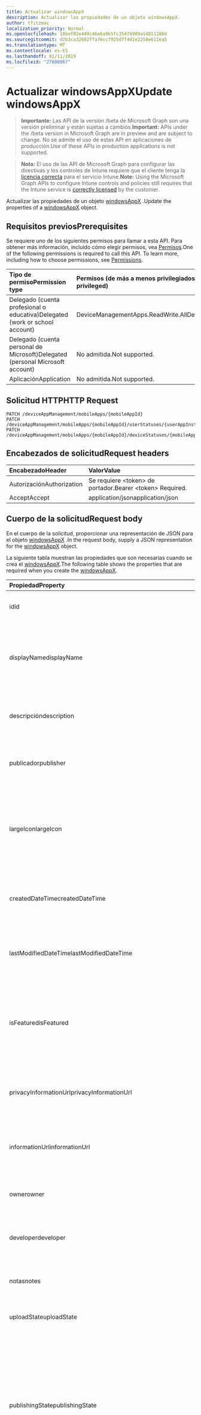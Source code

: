 ```yaml
---
title: Actualizar windowsAppX
description: Actualizar las propiedades de un objeto windowsAppX.
author: tfitzmac
localization_priority: Normal
ms.openlocfilehash: 18bef02e449c46e6a9b5fc35474909a14811280d
ms.sourcegitcommit: d2b3ca32602ffa76cc7925d7f4d1e2258e611ea5
ms.translationtype: MT
ms.contentlocale: es-ES
ms.lasthandoff: 01/11/2019
ms.locfileid: "27808067"
---
```

# <a name="update-windowsappx"></a><span data-ttu-id="471ee-103">Actualizar windowsAppX</span><span class="sxs-lookup"><span data-stu-id="471ee-103">Update windowsAppX</span></span>

> <span data-ttu-id="471ee-104">**Importante:** Las API de la versión /beta de Microsoft Graph son una versión preliminar y están sujetas a cambios.</span><span class="sxs-lookup"><span data-stu-id="471ee-104">**Important:** APIs under the /beta version in Microsoft Graph are in preview and are subject to change.</span></span> <span data-ttu-id="471ee-105">No se admite el uso de estas API en aplicaciones de producción.</span><span class="sxs-lookup"><span data-stu-id="471ee-105">Use of these APIs in production applications is not supported.</span></span>

> <span data-ttu-id="471ee-106">**Nota:** El uso de las API de Microsoft Graph para configurar las directivas y los controles de Intune requiere que el cliente tenga la [licencia correcta](https://go.microsoft.com/fwlink/?linkid=839381) para el servicio Intune.</span><span class="sxs-lookup"><span data-stu-id="471ee-106">**Note:** Using the Microsoft Graph APIs to configure Intune controls and policies still requires that the Intune service is [correctly licensed](https://go.microsoft.com/fwlink/?linkid=839381) by the customer.</span></span>

<span data-ttu-id="471ee-107">Actualizar las propiedades de un objeto [windowsAppX](../resources/intune-apps-windowsappx.md) .</span><span class="sxs-lookup"><span data-stu-id="471ee-107">Update the properties of a [windowsAppX](../resources/intune-apps-windowsappx.md) object.</span></span>
## <a name="prerequisites"></a><span data-ttu-id="471ee-108">Requisitos previos</span><span class="sxs-lookup"><span data-stu-id="471ee-108">Prerequisites</span></span>
<span data-ttu-id="471ee-p102">Se requiere uno de los siguientes permisos para llamar a esta API. Para obtener más información, incluido cómo elegir permisos, vea [Permisos](/graph/permissions-reference).</span><span class="sxs-lookup"><span data-stu-id="471ee-p102">One of the following permissions is required to call this API. To learn more, including how to choose permissions, see [Permissions](/graph/permissions-reference).</span></span>

|<span data-ttu-id="471ee-111">Tipo de permiso</span><span class="sxs-lookup"><span data-stu-id="471ee-111">Permission type</span></span>|<span data-ttu-id="471ee-112">Permisos (de más a menos privilegiados)</span><span class="sxs-lookup"><span data-stu-id="471ee-112">Permissions (from most to least privileged)</span></span>|
|:---|:---|
|<span data-ttu-id="471ee-113">Delegado (cuenta profesional o educativa)</span><span class="sxs-lookup"><span data-stu-id="471ee-113">Delegated (work or school account)</span></span>|<span data-ttu-id="471ee-114">DeviceManagementApps.ReadWrite.All</span><span class="sxs-lookup"><span data-stu-id="471ee-114">DeviceManagementApps.ReadWrite.All</span></span>|
|<span data-ttu-id="471ee-115">Delegado (cuenta personal de Microsoft)</span><span class="sxs-lookup"><span data-stu-id="471ee-115">Delegated (personal Microsoft account)</span></span>|<span data-ttu-id="471ee-116">No admitida.</span><span class="sxs-lookup"><span data-stu-id="471ee-116">Not supported.</span></span>|
|<span data-ttu-id="471ee-117">Aplicación</span><span class="sxs-lookup"><span data-stu-id="471ee-117">Application</span></span>|<span data-ttu-id="471ee-118">No admitida.</span><span class="sxs-lookup"><span data-stu-id="471ee-118">Not supported.</span></span>|

## <a name="http-request"></a><span data-ttu-id="471ee-119">Solicitud HTTP</span><span class="sxs-lookup"><span data-stu-id="471ee-119">HTTP Request</span></span>
<!-- {
  "blockType": "ignored"
}
-->
``` http
PATCH /deviceAppManagement/mobileApps/{mobileAppId}
PATCH /deviceAppManagement/mobileApps/{mobileAppId}/userStatuses/{userAppInstallStatusId}/app
PATCH /deviceAppManagement/mobileApps/{mobileAppId}/deviceStatuses/{mobileAppInstallStatusId}/app
```

## <a name="request-headers"></a><span data-ttu-id="471ee-120">Encabezados de solicitud</span><span class="sxs-lookup"><span data-stu-id="471ee-120">Request headers</span></span>
|<span data-ttu-id="471ee-121">Encabezado</span><span class="sxs-lookup"><span data-stu-id="471ee-121">Header</span></span>|<span data-ttu-id="471ee-122">Valor</span><span class="sxs-lookup"><span data-stu-id="471ee-122">Value</span></span>|
|:---|:---|
|<span data-ttu-id="471ee-123">Autorización</span><span class="sxs-lookup"><span data-stu-id="471ee-123">Authorization</span></span>|<span data-ttu-id="471ee-124">Se requiere &lt;token&gt; de portador.</span><span class="sxs-lookup"><span data-stu-id="471ee-124">Bearer &lt;token&gt; Required.</span></span>|
|<span data-ttu-id="471ee-125">Accept</span><span class="sxs-lookup"><span data-stu-id="471ee-125">Accept</span></span>|<span data-ttu-id="471ee-126">application/json</span><span class="sxs-lookup"><span data-stu-id="471ee-126">application/json</span></span>|

## <a name="request-body"></a><span data-ttu-id="471ee-127">Cuerpo de la solicitud</span><span class="sxs-lookup"><span data-stu-id="471ee-127">Request body</span></span>
<span data-ttu-id="471ee-128">En el cuerpo de la solicitud, proporcionar una representación de JSON para el objeto [windowsAppX](../resources/intune-apps-windowsappx.md) .</span><span class="sxs-lookup"><span data-stu-id="471ee-128">In the request body, supply a JSON representation for the [windowsAppX](../resources/intune-apps-windowsappx.md) object.</span></span>

<span data-ttu-id="471ee-129">La siguiente tabla muestran las propiedades que son necesarias cuando se crea el [windowsAppX](../resources/intune-apps-windowsappx.md).</span><span class="sxs-lookup"><span data-stu-id="471ee-129">The following table shows the properties that are required when you create the [windowsAppX](../resources/intune-apps-windowsappx.md).</span></span>

|<span data-ttu-id="471ee-130">Propiedad</span><span class="sxs-lookup"><span data-stu-id="471ee-130">Property</span></span>|<span data-ttu-id="471ee-131">Tipo</span><span class="sxs-lookup"><span data-stu-id="471ee-131">Type</span></span>|<span data-ttu-id="471ee-132">Descripción</span><span class="sxs-lookup"><span data-stu-id="471ee-132">Description</span></span>|
|:---|:---|:---|
|<span data-ttu-id="471ee-133">id</span><span class="sxs-lookup"><span data-stu-id="471ee-133">id</span></span>|<span data-ttu-id="471ee-134">Cadena</span><span class="sxs-lookup"><span data-stu-id="471ee-134">String</span></span>|<span data-ttu-id="471ee-135">Clave de la entidad.</span><span class="sxs-lookup"><span data-stu-id="471ee-135">Key of the entity.</span></span> <span data-ttu-id="471ee-136">Heredado de [mobileApp](../resources/intune-apps-mobileapp.md).</span><span class="sxs-lookup"><span data-stu-id="471ee-136">Inherited from [mobileApp](../resources/intune-apps-mobileapp.md)</span></span>|
|<span data-ttu-id="471ee-137">displayName</span><span class="sxs-lookup"><span data-stu-id="471ee-137">displayName</span></span>|<span data-ttu-id="471ee-138">Cadena</span><span class="sxs-lookup"><span data-stu-id="471ee-138">String</span></span>|<span data-ttu-id="471ee-139">Título de la aplicación importado o proporcionado por el administrador.</span><span class="sxs-lookup"><span data-stu-id="471ee-139">The admin provided or imported title of the app.</span></span> <span data-ttu-id="471ee-140">Heredado de [mobileApp](../resources/intune-apps-mobileapp.md).</span><span class="sxs-lookup"><span data-stu-id="471ee-140">Inherited from [mobileApp](../resources/intune-apps-mobileapp.md)</span></span>|
|<span data-ttu-id="471ee-141">descripción</span><span class="sxs-lookup"><span data-stu-id="471ee-141">description</span></span>|<span data-ttu-id="471ee-142">Cadena</span><span class="sxs-lookup"><span data-stu-id="471ee-142">String</span></span>|<span data-ttu-id="471ee-143">Descripción de la aplicación.</span><span class="sxs-lookup"><span data-stu-id="471ee-143">The description of the app.</span></span> <span data-ttu-id="471ee-144">Heredado de [mobileApp](../resources/intune-apps-mobileapp.md).</span><span class="sxs-lookup"><span data-stu-id="471ee-144">Inherited from [mobileApp](../resources/intune-apps-mobileapp.md)</span></span>|
|<span data-ttu-id="471ee-145">publicador</span><span class="sxs-lookup"><span data-stu-id="471ee-145">publisher</span></span>|<span data-ttu-id="471ee-146">Cadena</span><span class="sxs-lookup"><span data-stu-id="471ee-146">String</span></span>|<span data-ttu-id="471ee-147">Publicador de la aplicación.</span><span class="sxs-lookup"><span data-stu-id="471ee-147">The publisher of the app.</span></span> <span data-ttu-id="471ee-148">Heredado de [mobileApp](../resources/intune-apps-mobileapp.md).</span><span class="sxs-lookup"><span data-stu-id="471ee-148">Inherited from [mobileApp](../resources/intune-apps-mobileapp.md)</span></span>|
|<span data-ttu-id="471ee-149">largeIcon</span><span class="sxs-lookup"><span data-stu-id="471ee-149">largeIcon</span></span>|[<span data-ttu-id="471ee-150">mimeContent</span><span class="sxs-lookup"><span data-stu-id="471ee-150">mimeContent</span></span>](../resources/intune-shared-mimecontent.md)|<span data-ttu-id="471ee-151">Icono grande que se mostrará en los detalles de la aplicación y se usa para cargar el icono.</span><span class="sxs-lookup"><span data-stu-id="471ee-151">The large icon, to be displayed in the app details and used for upload of the icon.</span></span> <span data-ttu-id="471ee-152">Heredado de [mobileApp](../resources/intune-apps-mobileapp.md).</span><span class="sxs-lookup"><span data-stu-id="471ee-152">Inherited from [mobileApp](../resources/intune-apps-mobileapp.md)</span></span>|
|<span data-ttu-id="471ee-153">createdDateTime</span><span class="sxs-lookup"><span data-stu-id="471ee-153">createdDateTime</span></span>|<span data-ttu-id="471ee-154">DateTimeOffset</span><span class="sxs-lookup"><span data-stu-id="471ee-154">DateTimeOffset</span></span>|<span data-ttu-id="471ee-155">Fecha y hora de creación de la aplicación.</span><span class="sxs-lookup"><span data-stu-id="471ee-155">The date and time the app was created.</span></span> <span data-ttu-id="471ee-156">Heredado de [mobileApp](../resources/intune-apps-mobileapp.md).</span><span class="sxs-lookup"><span data-stu-id="471ee-156">Inherited from [mobileApp](../resources/intune-apps-mobileapp.md)</span></span>|
|<span data-ttu-id="471ee-157">lastModifiedDateTime</span><span class="sxs-lookup"><span data-stu-id="471ee-157">lastModifiedDateTime</span></span>|<span data-ttu-id="471ee-158">DateTimeOffset</span><span class="sxs-lookup"><span data-stu-id="471ee-158">DateTimeOffset</span></span>|<span data-ttu-id="471ee-159">Fecha y hora de la última modificación de la aplicación.</span><span class="sxs-lookup"><span data-stu-id="471ee-159">The date and time the app was last modified.</span></span> <span data-ttu-id="471ee-160">Heredado de [mobileApp](../resources/intune-apps-mobileapp.md).</span><span class="sxs-lookup"><span data-stu-id="471ee-160">Inherited from [mobileApp](../resources/intune-apps-mobileapp.md)</span></span>|
|<span data-ttu-id="471ee-161">isFeatured</span><span class="sxs-lookup"><span data-stu-id="471ee-161">isFeatured</span></span>|<span data-ttu-id="471ee-162">Booleano</span><span class="sxs-lookup"><span data-stu-id="471ee-162">Boolean</span></span>|<span data-ttu-id="471ee-163">Valor que indica si el administrador ha marcado la aplicación como destacada. Heredado de [mobileApp](../resources/intune-apps-mobileapp.md).</span><span class="sxs-lookup"><span data-stu-id="471ee-163">The value indicating whether the app is marked as featured by the admin. Inherited from [mobileApp](../resources/intune-apps-mobileapp.md)</span></span>|
|<span data-ttu-id="471ee-164">privacyInformationUrl</span><span class="sxs-lookup"><span data-stu-id="471ee-164">privacyInformationUrl</span></span>|<span data-ttu-id="471ee-165">Cadena</span><span class="sxs-lookup"><span data-stu-id="471ee-165">String</span></span>|<span data-ttu-id="471ee-166">La dirección URL de la declaración de privacidad.</span><span class="sxs-lookup"><span data-stu-id="471ee-166">The privacy statement Url.</span></span> <span data-ttu-id="471ee-167">Heredado de [mobileApp](../resources/intune-apps-mobileapp.md).</span><span class="sxs-lookup"><span data-stu-id="471ee-167">Inherited from [mobileApp](../resources/intune-apps-mobileapp.md)</span></span>|
|<span data-ttu-id="471ee-168">informationUrl</span><span class="sxs-lookup"><span data-stu-id="471ee-168">informationUrl</span></span>|<span data-ttu-id="471ee-169">Cadena</span><span class="sxs-lookup"><span data-stu-id="471ee-169">String</span></span>|<span data-ttu-id="471ee-170">La dirección URL para obtener más información.</span><span class="sxs-lookup"><span data-stu-id="471ee-170">The more information Url.</span></span> <span data-ttu-id="471ee-171">Heredado de [mobileApp](../resources/intune-apps-mobileapp.md).</span><span class="sxs-lookup"><span data-stu-id="471ee-171">Inherited from [mobileApp](../resources/intune-apps-mobileapp.md)</span></span>|
|<span data-ttu-id="471ee-172">owner</span><span class="sxs-lookup"><span data-stu-id="471ee-172">owner</span></span>|<span data-ttu-id="471ee-173">Cadena</span><span class="sxs-lookup"><span data-stu-id="471ee-173">String</span></span>|<span data-ttu-id="471ee-174">Propietario de la aplicación.</span><span class="sxs-lookup"><span data-stu-id="471ee-174">The owner of the app.</span></span> <span data-ttu-id="471ee-175">Heredado de [mobileApp](../resources/intune-apps-mobileapp.md).</span><span class="sxs-lookup"><span data-stu-id="471ee-175">Inherited from [mobileApp](../resources/intune-apps-mobileapp.md)</span></span>|
|<span data-ttu-id="471ee-176">developer</span><span class="sxs-lookup"><span data-stu-id="471ee-176">developer</span></span>|<span data-ttu-id="471ee-177">Cadena</span><span class="sxs-lookup"><span data-stu-id="471ee-177">String</span></span>|<span data-ttu-id="471ee-178">Desarrollador de la aplicación.</span><span class="sxs-lookup"><span data-stu-id="471ee-178">The developer of the app.</span></span> <span data-ttu-id="471ee-179">Heredado de [mobileApp](../resources/intune-apps-mobileapp.md).</span><span class="sxs-lookup"><span data-stu-id="471ee-179">Inherited from [mobileApp](../resources/intune-apps-mobileapp.md)</span></span>|
|<span data-ttu-id="471ee-180">notas</span><span class="sxs-lookup"><span data-stu-id="471ee-180">notes</span></span>|<span data-ttu-id="471ee-181">Cadena</span><span class="sxs-lookup"><span data-stu-id="471ee-181">String</span></span>|<span data-ttu-id="471ee-182">Notas de la aplicación.</span><span class="sxs-lookup"><span data-stu-id="471ee-182">Notes for the app.</span></span> <span data-ttu-id="471ee-183">Heredado de [mobileApp](../resources/intune-apps-mobileapp.md).</span><span class="sxs-lookup"><span data-stu-id="471ee-183">Inherited from [mobileApp](../resources/intune-apps-mobileapp.md)</span></span>|
|<span data-ttu-id="471ee-184">uploadState</span><span class="sxs-lookup"><span data-stu-id="471ee-184">uploadState</span></span>|<span data-ttu-id="471ee-185">Int32</span><span class="sxs-lookup"><span data-stu-id="471ee-185">Int32</span></span>|<span data-ttu-id="471ee-186">El estado de carga.</span><span class="sxs-lookup"><span data-stu-id="471ee-186">The upload state.</span></span> <span data-ttu-id="471ee-187">Heredado de [mobileApp](../resources/intune-apps-mobileapp.md).</span><span class="sxs-lookup"><span data-stu-id="471ee-187">Inherited from [mobileApp](../resources/intune-apps-mobileapp.md)</span></span>|
|<span data-ttu-id="471ee-188">publishingState</span><span class="sxs-lookup"><span data-stu-id="471ee-188">publishingState</span></span>|[<span data-ttu-id="471ee-189">mobileAppPublishingState</span><span class="sxs-lookup"><span data-stu-id="471ee-189">mobileAppPublishingState</span></span>](../resources/intune-apps-mobileapppublishingstate.md)|<span data-ttu-id="471ee-190">Estado de publicación de la aplicación.</span><span class="sxs-lookup"><span data-stu-id="471ee-190">The publishing state for the app.</span></span> <span data-ttu-id="471ee-191">La aplicación no puede asignarse a menos que se publique.</span><span class="sxs-lookup"><span data-stu-id="471ee-191">The app cannot be assigned unless the app is published.</span></span> <span data-ttu-id="471ee-192">Se hereda de [mobileApp](../resources/intune-apps-mobileapp.md).</span><span class="sxs-lookup"><span data-stu-id="471ee-192">Inherited from [mobileApp](../resources/intune-apps-mobileapp.md).</span></span> <span data-ttu-id="471ee-193">Los valores posibles son: `notPublished`, `processing` y `published`.</span><span class="sxs-lookup"><span data-stu-id="471ee-193">Possible values are: `notPublished`, `processing`, `published`.</span></span>|
|<span data-ttu-id="471ee-194">committedContentVersion</span><span class="sxs-lookup"><span data-stu-id="471ee-194">committedContentVersion</span></span>|<span data-ttu-id="471ee-195">Cadena</span><span class="sxs-lookup"><span data-stu-id="471ee-195">String</span></span>|<span data-ttu-id="471ee-196">Versión interna del contenido confirmado.</span><span class="sxs-lookup"><span data-stu-id="471ee-196">The internal committed content version.</span></span> <span data-ttu-id="471ee-197">Heredado de [mobileLobApp](../resources/intune-apps-mobilelobapp.md).</span><span class="sxs-lookup"><span data-stu-id="471ee-197">Inherited from [mobileLobApp](../resources/intune-apps-mobilelobapp.md)</span></span>|
|<span data-ttu-id="471ee-198">fileName</span><span class="sxs-lookup"><span data-stu-id="471ee-198">fileName</span></span>|<span data-ttu-id="471ee-199">Cadena</span><span class="sxs-lookup"><span data-stu-id="471ee-199">String</span></span>|<span data-ttu-id="471ee-200">Nombre del archivo de la aplicación de LOB principal.</span><span class="sxs-lookup"><span data-stu-id="471ee-200">The name of the main Lob application file.</span></span> <span data-ttu-id="471ee-201">Heredado de [mobileLobApp](../resources/intune-apps-mobilelobapp.md).</span><span class="sxs-lookup"><span data-stu-id="471ee-201">Inherited from [mobileLobApp](../resources/intune-apps-mobilelobapp.md)</span></span>|
|<span data-ttu-id="471ee-202">size</span><span class="sxs-lookup"><span data-stu-id="471ee-202">size</span></span>|<span data-ttu-id="471ee-203">Int64</span><span class="sxs-lookup"><span data-stu-id="471ee-203">Int64</span></span>|<span data-ttu-id="471ee-204">Tamaño total, incluidos todos los archivos cargados.</span><span class="sxs-lookup"><span data-stu-id="471ee-204">The total size, including all uploaded files.</span></span> <span data-ttu-id="471ee-205">Heredado de [mobileLobApp](../resources/intune-apps-mobilelobapp.md).</span><span class="sxs-lookup"><span data-stu-id="471ee-205">Inherited from [mobileLobApp](../resources/intune-apps-mobilelobapp.md)</span></span>|
|<span data-ttu-id="471ee-206">applicableArchitectures</span><span class="sxs-lookup"><span data-stu-id="471ee-206">applicableArchitectures</span></span>|[<span data-ttu-id="471ee-207">windowsArchitecture</span><span class="sxs-lookup"><span data-stu-id="471ee-207">windowsArchitecture</span></span>](../resources/intune-apps-windowsarchitecture.md)|<span data-ttu-id="471ee-208">Arquitecturas de Windows en las que se puede ejecutar esta aplicación.</span><span class="sxs-lookup"><span data-stu-id="471ee-208">The Windows architecture(s) for which this app can run on.</span></span> <span data-ttu-id="471ee-209">Los valores posibles son: `none`, `x86`, `x64`, `arm` y `neutral`.</span><span class="sxs-lookup"><span data-stu-id="471ee-209">Possible values are: `none`, `x86`, `x64`, `arm`, `neutral`.</span></span>|
|<span data-ttu-id="471ee-210">identityName</span><span class="sxs-lookup"><span data-stu-id="471ee-210">identityName</span></span>|<span data-ttu-id="471ee-211">Cadena</span><span class="sxs-lookup"><span data-stu-id="471ee-211">String</span></span>|<span data-ttu-id="471ee-212">Nombre de la identidad.</span><span class="sxs-lookup"><span data-stu-id="471ee-212">The Identity Name.</span></span>|
|<span data-ttu-id="471ee-213">identityPublisherHash</span><span class="sxs-lookup"><span data-stu-id="471ee-213">identityPublisherHash</span></span>|<span data-ttu-id="471ee-214">Cadena</span><span class="sxs-lookup"><span data-stu-id="471ee-214">String</span></span>|<span data-ttu-id="471ee-215">Hash del publicador de identidad.</span><span class="sxs-lookup"><span data-stu-id="471ee-215">The Identity Publisher Hash.</span></span>|
|<span data-ttu-id="471ee-216">identityResourceIdentifier</span><span class="sxs-lookup"><span data-stu-id="471ee-216">identityResourceIdentifier</span></span>|<span data-ttu-id="471ee-217">Cadena</span><span class="sxs-lookup"><span data-stu-id="471ee-217">String</span></span>|<span data-ttu-id="471ee-218">Identificador del recurso de identidad.</span><span class="sxs-lookup"><span data-stu-id="471ee-218">The Identity Resource Identifier.</span></span>|
|<span data-ttu-id="471ee-219">isBundle</span><span class="sxs-lookup"><span data-stu-id="471ee-219">isBundle</span></span>|<span data-ttu-id="471ee-220">Booleano</span><span class="sxs-lookup"><span data-stu-id="471ee-220">Boolean</span></span>|<span data-ttu-id="471ee-221">Indica si la aplicación es una agrupación.</span><span class="sxs-lookup"><span data-stu-id="471ee-221">Whether or not the app is a bundle.</span></span>|
|<span data-ttu-id="471ee-222">minimumSupportedOperatingSystem</span><span class="sxs-lookup"><span data-stu-id="471ee-222">minimumSupportedOperatingSystem</span></span>|[<span data-ttu-id="471ee-223">windowsMinimumOperatingSystem</span><span class="sxs-lookup"><span data-stu-id="471ee-223">windowsMinimumOperatingSystem</span></span>](../resources/intune-apps-windowsminimumoperatingsystem.md)|<span data-ttu-id="471ee-224">Valor del sistema operativo mínimo aplicable.</span><span class="sxs-lookup"><span data-stu-id="471ee-224">The value for the minimum applicable operating system.</span></span>|
|<span data-ttu-id="471ee-225">identityVersion</span><span class="sxs-lookup"><span data-stu-id="471ee-225">identityVersion</span></span>|<span data-ttu-id="471ee-226">Cadena</span><span class="sxs-lookup"><span data-stu-id="471ee-226">String</span></span>|<span data-ttu-id="471ee-227">Versión de la identidad.</span><span class="sxs-lookup"><span data-stu-id="471ee-227">The identity version.</span></span>|



## <a name="response"></a><span data-ttu-id="471ee-228">Respuesta</span><span class="sxs-lookup"><span data-stu-id="471ee-228">Response</span></span>
<span data-ttu-id="471ee-229">Si tiene éxito, este método devuelve una `200 OK` código de respuesta y un objeto actualizado [windowsAppX](../resources/intune-apps-windowsappx.md) en el cuerpo de la respuesta.</span><span class="sxs-lookup"><span data-stu-id="471ee-229">If successful, this method returns a `200 OK` response code and an updated [windowsAppX](../resources/intune-apps-windowsappx.md) object in the response body.</span></span>

## <a name="example"></a><span data-ttu-id="471ee-230">Ejemplo</span><span class="sxs-lookup"><span data-stu-id="471ee-230">Example</span></span>
### <a name="request"></a><span data-ttu-id="471ee-231">Solicitud</span><span class="sxs-lookup"><span data-stu-id="471ee-231">Request</span></span>
<span data-ttu-id="471ee-232">Aquí tiene un ejemplo de la solicitud.</span><span class="sxs-lookup"><span data-stu-id="471ee-232">Here is an example of the request.</span></span>
``` http
PATCH https://graph.microsoft.com/beta/deviceAppManagement/mobileApps/{mobileAppId}
Content-type: application/json
Content-length: 1269

{
  "displayName": "Display Name value",
  "description": "Description value",
  "publisher": "Publisher value",
  "largeIcon": {
    "@odata.type": "microsoft.graph.mimeContent",
    "type": "Type value",
    "value": "dmFsdWU="
  },
  "lastModifiedDateTime": "2017-01-01T00:00:35.1329464-08:00",
  "isFeatured": true,
  "privacyInformationUrl": "https://example.com/privacyInformationUrl/",
  "informationUrl": "https://example.com/informationUrl/",
  "owner": "Owner value",
  "developer": "Developer value",
  "notes": "Notes value",
  "uploadState": 11,
  "publishingState": "processing",
  "committedContentVersion": "Committed Content Version value",
  "fileName": "File Name value",
  "size": 4,
  "applicableArchitectures": "x86",
  "identityName": "Identity Name value",
  "identityPublisherHash": "Identity Publisher Hash value",
  "identityResourceIdentifier": "Identity Resource Identifier value",
  "isBundle": true,
  "minimumSupportedOperatingSystem": {
    "@odata.type": "microsoft.graph.windowsMinimumOperatingSystem",
    "v8_0": true,
    "v8_1": true,
    "v10_0": true,
    "v10_1607": true,
    "v10_1703": true,
    "v10_1709": true,
    "v10_1803": true
  },
  "identityVersion": "Identity Version value"
}
```

### <a name="response"></a><span data-ttu-id="471ee-233">Respuesta</span><span class="sxs-lookup"><span data-stu-id="471ee-233">Response</span></span>
<span data-ttu-id="471ee-p121">Aquí tiene un ejemplo de la respuesta. Nota: Puede que el objeto de respuesta que aparece aquí se trunque para abreviar. Todas las propiedades se devolverán de una llamada real.</span><span class="sxs-lookup"><span data-stu-id="471ee-p121">Here is an example of the response. Note: The response object shown here may be truncated for brevity. All of the properties will be returned from an actual call.</span></span>
``` http
HTTP/1.1 200 OK
Content-Type: application/json
Content-Length: 1427

{
  "@odata.type": "#microsoft.graph.windowsAppX",
  "id": "b5179a93-9a93-b517-939a-17b5939a17b5",
  "displayName": "Display Name value",
  "description": "Description value",
  "publisher": "Publisher value",
  "largeIcon": {
    "@odata.type": "microsoft.graph.mimeContent",
    "type": "Type value",
    "value": "dmFsdWU="
  },
  "createdDateTime": "2017-01-01T00:02:43.5775965-08:00",
  "lastModifiedDateTime": "2017-01-01T00:00:35.1329464-08:00",
  "isFeatured": true,
  "privacyInformationUrl": "https://example.com/privacyInformationUrl/",
  "informationUrl": "https://example.com/informationUrl/",
  "owner": "Owner value",
  "developer": "Developer value",
  "notes": "Notes value",
  "uploadState": 11,
  "publishingState": "processing",
  "committedContentVersion": "Committed Content Version value",
  "fileName": "File Name value",
  "size": 4,
  "applicableArchitectures": "x86",
  "identityName": "Identity Name value",
  "identityPublisherHash": "Identity Publisher Hash value",
  "identityResourceIdentifier": "Identity Resource Identifier value",
  "isBundle": true,
  "minimumSupportedOperatingSystem": {
    "@odata.type": "microsoft.graph.windowsMinimumOperatingSystem",
    "v8_0": true,
    "v8_1": true,
    "v10_0": true,
    "v10_1607": true,
    "v10_1703": true,
    "v10_1709": true,
    "v10_1803": true
  },
  "identityVersion": "Identity Version value"
}
```





